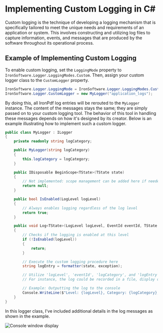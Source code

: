 # Implementing Custom Logging in C&num;

Custom logging is the technique of developing a logging mechanism that is specifically tailored to meet the unique needs and requirements of an application or system. This involves constructing and utilizing log files to capture information, events, and messages that are produced by the software throughout its operational process.

## Example of Implementing Custom Logging

To enable custom logging, set the `LoggingMode` property to `IronSoftware.Logger.LoggingModes.Custom`. Then, assign your custom logger class to the `CustomLogger` property.

```cs
IronSoftware.Logger.LoggingMode = IronSoftware.Logger.LoggingModes.Custom;
IronSoftware.Logger.CustomLogger = new MyLogger("application_logs");
```

By doing this, all IronPdf log entries will be rerouted to the `MyLogger` instance. The content of the messages stays the same; they are simply passed on to your custom logging tool. The behavior of this tool in handling these messages depends on how it's designed by its creator. Below is an example illustrating how to implement such a custom logger.

```cs
public class MyLogger : ILogger
{
    private readonly string logCategory;

    public MyLogger(string logCategory)
    {
        this.logCategory = logCategory;
    }

    public IDisposable BeginScope<TState>(TState state)
    {
        // Not implemented: scope management can be added here if needed
        return null;
    }

    public bool IsEnabled(LogLevel logLevel)
    {
        // Always enables logging regardless of the log level
        return true;
    }

    public void Log<TState>(LogLevel logLevel, EventId eventId, TState state, Exception exception, Func<TState, Exception, string> formatter)
    {
        // Checks if the logging is enabled at this level
        if (!IsEnabled(logLevel))
        {
            return;
        }

        // Execute the custom logging procedure here
        string logEntry = formatter(state, exception);

        // Utilize 'logLevel', 'eventId', 'logCategory', and 'logEntry' to log the information as necessary
        // For instance, the log could be recorded in a file, display on the console, or sent to an alternative destination

        // Example: Outputting the log to the console
        Console.WriteLine($"Level: {logLevel}, Category: {logCategory}, Event ID: {eventId}, Message: {logEntry}");
    }
}
```

In this logger class, I've included additional details in the log messages as shown in the example.

<div class="content-img-align-center">
    <div class="center-image-wrapper">
         <img src="https://ironpdf.com/static-assets/pdf/how-to/custom-logging/console-window.webp" alt="Console window display" class="img-responsive add-shadow">
    </div>
</div>
